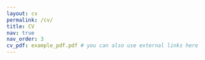 ```yaml
---
layout: cv
permalink: /cv/
title: CV
nav: true
nav_order: 3
cv_pdf: example_pdf.pdf # you can also use external links here
---
```

